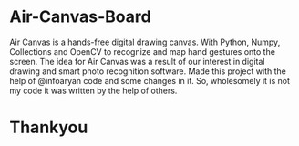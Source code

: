 # Air-Canvas-Board
Air Canvas is a hands-free digital drawing canvas. With Python, Numpy, Collections and OpenCV to recognize and map hand gestures onto the screen. The idea for Air Canvas was a result of our interest in digital drawing and smart photo recognition software.
Made this project with the help of @infoaryan code and some changes in it.
So, wholesomely it is not my code it was written by the help of others.


# Thankyou
